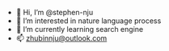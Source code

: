 - 👋 Hi, I’m @stephen-nju
- 👀 I’m interested in nature language process
- 🌱 I’m currently learning search engine
- 📫 zhubinnju@outlook.com
<!---
stephen-nju/stephen-nju is a ✨ special ✨ repository because its `README.md` (this file) appears on your GitHub profile.
You can click the Preview link to take a look at your changes.
--->
